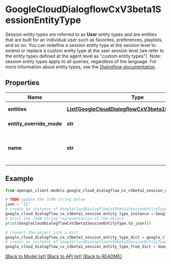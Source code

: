 # GoogleCloudDialogflowCxV3beta1SessionEntityType

Session entity types are referred to as **User** entity types and are entities that are built for an individual user such as favorites, preferences, playlists, and so on. You can redefine a session entity type at the session level to extend or replace a custom entity type at the user session level (we refer to the entity types defined at the agent level as \"custom entity types\"). Note: session entity types apply to all queries, regardless of the language. For more information about entity types, see the [Dialogflow documentation](https://cloud.google.com/dialogflow/docs/entities-overview).

## Properties

Name | Type | Description | Notes
------------ | ------------- | ------------- | -------------
**entities** | [**List[GoogleCloudDialogflowCxV3beta1EntityTypeEntity]**](GoogleCloudDialogflowCxV3beta1EntityTypeEntity.md) | Required. The collection of entities to override or supplement the custom entity type. | [optional] 
**entity_override_mode** | **str** | Required. Indicates whether the additional data should override or supplement the custom entity type definition. | [optional] 
**name** | **str** | Required. The unique identifier of the session entity type. Format: &#x60;projects//locations//agents//sessions//entityTypes/&#x60; or &#x60;projects//locations//agents//environments//sessions//entityTypes/&#x60;. If &#x60;Environment ID&#x60; is not specified, we assume default &#39;draft&#39; environment. | [optional] 

## Example

```python
from openapi_client.models.google_cloud_dialogflow_cx_v3beta1_session_entity_type import GoogleCloudDialogflowCxV3beta1SessionEntityType

# TODO update the JSON string below
json = "{}"
# create an instance of GoogleCloudDialogflowCxV3beta1SessionEntityType from a JSON string
google_cloud_dialogflow_cx_v3beta1_session_entity_type_instance = GoogleCloudDialogflowCxV3beta1SessionEntityType.from_json(json)
# print the JSON string representation of the object
print(GoogleCloudDialogflowCxV3beta1SessionEntityType.to_json())

# convert the object into a dict
google_cloud_dialogflow_cx_v3beta1_session_entity_type_dict = google_cloud_dialogflow_cx_v3beta1_session_entity_type_instance.to_dict()
# create an instance of GoogleCloudDialogflowCxV3beta1SessionEntityType from a dict
google_cloud_dialogflow_cx_v3beta1_session_entity_type_from_dict = GoogleCloudDialogflowCxV3beta1SessionEntityType.from_dict(google_cloud_dialogflow_cx_v3beta1_session_entity_type_dict)
```
[[Back to Model list]](../README.md#documentation-for-models) [[Back to API list]](../README.md#documentation-for-api-endpoints) [[Back to README]](../README.md)


